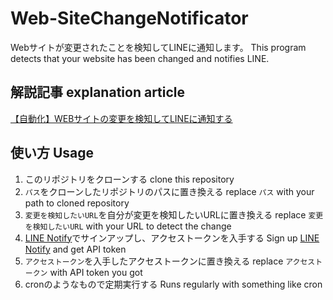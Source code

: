 # Web-SiteChangeNotificator
Webサイトが変更されたことを検知してLINEに通知します。
This program detects that your website has been changed and notifies LINE.

## 解説記事 explanation article
[【自動化】WEBサイトの変更を検知してLINEに通知する](https://qiita.com/Potewo/items/431cea6b954652adb0b3)

## 使い方 Usage
1. このリポジトリをクローンする clone this repository
1. `パス`をクローンしたリポジトリのパスに置き換える replace `パス` with your path to cloned repository
1. `変更を検知したいURL`を自分が変更を検知したいURLに置き換える replace `変更を検知したいURL` with your URL to detect the change
1. [LINE Notify](https://notify-bot.line.me/ja/)でサインアップし、アクセストークンを入手する Sign up [LINE Notify](https://notify-bot.line.me/en/) and get API token
1. `アクセストークン`を入手したアクセストークンに置き換える replace `アクセストークン` with API token you got
1. cronのようなもので定期実行する Runs regularly with something like cron

